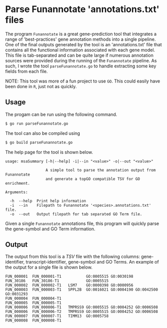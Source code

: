 # Parse Funannotate 'annotations.txt' files

The program `Funannotate` is a great gene-prediction tool that integrates a range of 'best-practices'
gene annotation methods into a single pipeline. One of the final outputs generated by the tool is an
'annotations.txt' file that contains all the functional information associated with each gene model.
This file is tab-separated and can be quite large if numerous annotation sources were provided during
the running of the `Funannotate` pipeline. As such, I wrote the tool `parseFunannotate.go` to handle
extracting some key fields from each file.

NOTE: This tool was more of a fun project to use `GO`. This could easily have been done in `R`, just
not as quickly.

## Usage

The progam can be run using the following command.

```bash
$ go run parseFunannotate.go
```

The tool can also be compiled using

```bash
$ go build parseFunannotate.go
```

The help page for the tool is shown below.

```
usage: msaSummary [-h|--help] -i|--in "<value>" -o|--out "<value>"

                  A simple tool to parse the annotation output from Funannotate
                  and generate a topGO compatible TSV for GO enrichment.

Arguments:

  -h  --help  Print help information
  -i  --in    Filepath to Funannotate '<species>.annotations.txt' file.
  -o  --out   Output filepath for tab separated GO Term file.
```

Given a single `Funannotate` annotations file, this program will quickly parse the gene-symbol and GO
Term information. 

## Output

The output from this tool is a *TSV* file with the following columns: gene-identifier, transcript-identifier,
gene-symbol and GO Terms. An example of the output for a single file is shown below.

```
FUN_000001	FUN_000001-T1		    GO:0005515 GO:0030198
FUN_30186	FUN_30186-T1		    GO:0005515
FUN_000002	FUN_000002-T1	LSM7	GO:0000398 GO:0000956
FUN_000003	FUN_000003-T1	SPPL2B	GO:0016021 GO:0004190 GO:0042500 GO:0031293
FUN_000004	FUN_000004-T1
FUN_000005	FUN_000005-T1
FUN_000006	FUN_000006-T1	TMPRSS9	GO:0005515 GO:0004252 GO:0006508
FUN_000006	FUN_000006-T2	TMPRSS9	GO:0005515 GO:0004252 GO:0006508
FUN_000007	FUN_000007-T1	TIMM13	GO:0005758
FUN_000008	FUN_000008-T1
```